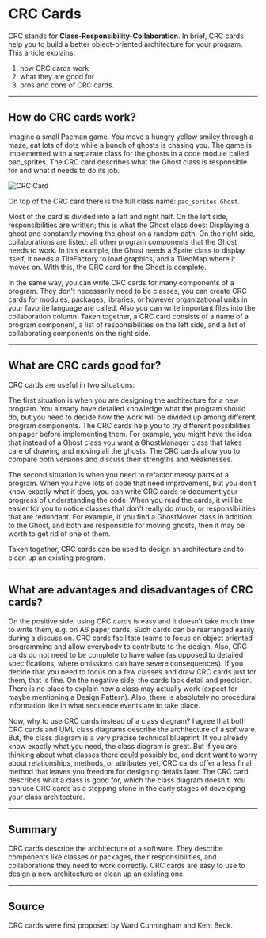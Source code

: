 
# CRC Cards

CRC stands for **Class-Responsibility-Collaboration**.
In brief, CRC cards help you to build a better object-oriented architecture for your program.
This article explains:

1. how CRC cards work
2. what they are good for
3. pros and cons of CRC cards.

----

## How do CRC cards work?

Imagine a small Pacman game. You move a hungry yellow smiley through a maze, eat lots
of dots while a bunch of ghosts is chasing you. The game is implemented with a separate
class for the ghosts in a code module called pac_sprites. The CRC card describes what
the Ghost class is responsible for and what it needs to do its job.

![CRC Card](images/crc.png)

On top of the CRC card there is the full class name: `pac_sprites.Ghost`.

Most of the card is divided into a left and right half. On the left side, responsibilities are
written; this is what the Ghost class does: Displaying a ghost and constantly moving the
ghost on a random path. On the right side, collaborations are listed: all other program
components that the Ghost needs to work. In this example, the Ghost needs a Sprite class
to display itself, it needs a TileFactory to load graphics, and a TiledMap where it moves on.
With this, the CRC card for the Ghost is complete.

In the same way, you can write CRC cards for many components of a program. They don't
necessarily need to be classes, you can create CRC cards for modules, packages,
libraries, or however organizational units in your favorite language are called. Also you can
write important files into the collaboration column. Taken together, a CRC card consists of
a name of a program component, a list of responsibilities on the left side, and a list of
collaborating components on the right side.

----

## What are CRC cards good for?

CRC cards are useful in two situations:

The first situation is when you are designing the architecture for a new program. You
already have detailed knowledge what the program should do, but you need to decide how
the work will be divided up among different program components. The CRC cards help you
to try different possibilities on paper before implementing them. For example, you might
have the idea that instead of a Ghost class you want a GhostManager class that takes
care of drawing and moving all the ghosts. The CRC cards allow you to compare both
versions and discuss their strengths and weaknesses.

The second situation is when you need to refactor messy parts of a program. When you
have lots of code that need improvement, but you don't know exactly what it does, you can
write CRC cards to document your progress of understanding the code. When you read
the cards, it will be easier for you to notice classes that don't really do much, or
responsibilities that are redundant. For example, if you find a GhostMover class in addition
to the Ghost, and both are responsible for moving ghosts, then it may be worth to get rid of
one of them.

Taken together, CRC cards can be used to design an architecture and to clean up an
existing program.

----

## What are advantages and disadvantages of CRC cards?

On the positive side, using CRC cards is easy and it doesn't take much time to write them,
e.g. on A6 paper cards. Such cards can be rearranged easily during a discussion. CRC
cards facilitate teams to focus on object oriented programming and allow everybody to
contribute to the design. Also, CRC cards do not need to be complete to have value (as
opposed to detailed specifications, where omissions can have severe consequences). If
you decide that you need to focus on a few classes and draw CRC cards just for them,
that is fine. On the negative side, the cards lack detail and precision. There is no place to
explain how a class may actually work (expect for maybe mentioning a Design Pattern).
Also, there is absolutely no procedural information like in what sequence events are to
take place.

Now, why to use CRC cards instead of a class diagram? I agree that both CRC cards and
UML class diagrams describe the architecture of a software. But, the class diagram is a
very precise technical blueprint. If you already know exactly what you need, the class
diagram is great. But if you are thinking about what classes there could possibly be, and
dont want to worry about relationships, methods, or attributes yet, CRC cards offer a less
final method that leaves you freedom for designing details later. The CRC card describes
what a class is good for, which the class diagram doesn't. You can use CRC cards as a
stepping stone in the early stages of developing your class architecture.

----

## Summary
CRC cards describe the architecture of a software. They describe components like classes
or packages, their responsibilities, and collaborations they need to work correctly. CRC
cards are easy to use to design a new architecture or clean up an existing one.

----

## Source

CRC cards were first proposed by Ward Cunningham and Kent Beck.
